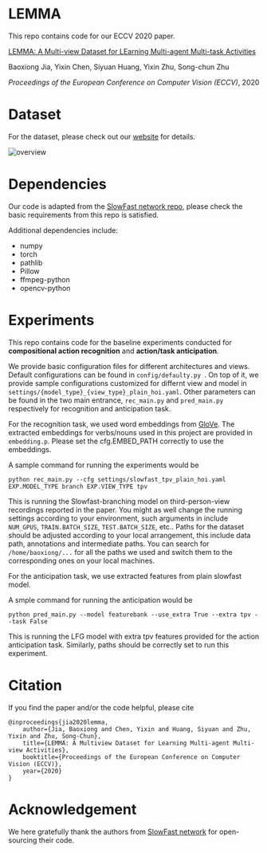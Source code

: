 # LEMMA

This repo contains code for our ECCV 2020 paper.

[LEMMA: A Multi-view Dataset for <ins>LE</ins>arning <ins>M</ins>ulti-agent <ins>M</ins>ulti-task <ins>A</ins>ctivities](https://arxiv.org/pdf/2007.15781.pdf)

Baoxiong Jia, Yixin Chen, Siyuan Huang, Yixin Zhu, Song-chun Zhu

*Proceedings of the European Conference on Computer Vision (ECCV)*, 2020

# Dataset

For the dataset, please check out our [website](https://sites.google.com/view/lemma-activity) for details.

![overview](https://buzz-beater.github.io/assets/publications/2020_lemma_eccv/overview.jpg)

# Dependencies

Our code is adapted from the [SlowFast network repo](https://github.com/facebookresearch/SlowFast), please check the basic requirements from this repo is satisfied.

Additional dependencies include:
* numpy
* torch
* pathlib
* Pillow
* ffmpeg-python
* opencv-python


# Experiments

This repo contains code for the baseline experiments conducted for **compositional action recognition** and **action/task anticipation**. 

We provide basic configuration files for different architectures and views. Default configurations can be found in ```config/defaulty.py ```. On top of it, we provide sample configurations customized for differnt view and model in ```settings/{model_type}_{view_type}_plain_hoi.yaml```. Other parameters can be found in the two main entrance, ```rec_main.py``` and ```pred_main.py``` respectively for recognition and anticipation task.

For the recognition task, we used word embeddings from [GloVe](https://nlp.stanford.edu/projects/glove/). The extracted embeddings for verbs/nouns used in this project are provided in ```embedding.p```. Please set the cfg.EMBED_PATH correctly to use the embeddings.

A sample command for running the experiments would be
```
python rec_main.py --cfg settings/slowfast_tpv_plain_hoi.yaml EXP.MODEL_TYPE branch EXP.VIEW_TYPE tpv
```
This is running the Slowfast-branching model on third-person-view recordings reported in the paper. You might as well change the running settings according to your environment, such arguments in include ```NUM_GPUS```, ```TRAIN.BATCH_SIZE```, ```TEST.BATCH_SIZE```, etc.. Paths for the dataset should be adjusted according to your local arrangement, this include data path, annotations and intermediate paths. You can search for ```/home/baoxiong/...``` for all the paths we used and switch them to the corresponding ones on your local machines.

For the anticipation task, we use extracted features from plain slowfast model. 

A smple command for running the anticipation would be
```
python pred_main.py --model featurebank --use_extra True --extra tpv --task False 
```
This is running the LFG model with extra tpv features provided for the action anticipation task. Similarly, paths should be correctly set to run this experiment.

# Citation

If you find the paper and/or the code helpful, please cite
```
@inproceedings{jia2020lemma,
	author={Jia, Baoxiong and Chen, Yixin and Huang, Siyuan and Zhu, Yixin and Zhu, Song-Chun}, 
    title={LEMMA: A Multiview Dataset for Learning Multi-agent Multi-view Activities}, 
    booktitle={Proceedings of the European Conference on Computer Vision (ECCV)}, 
    year={2020}
}
```

# Acknowledgement

We here gratefully thank the authors from [SlowFast network](https://github.com/facebookresearch/SlowFast) for open-sourcing their code.


